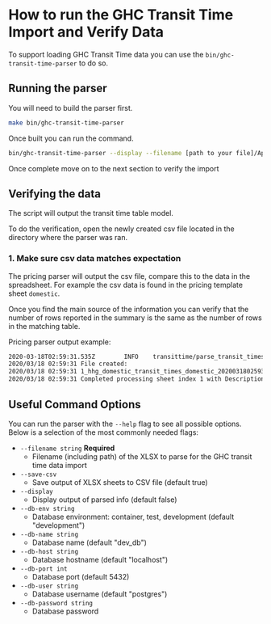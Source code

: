 # How to run the GHC Transit Time Import and Verify Data

To support loading GHC Transit Time data you can use the `bin/ghc-transit-time-parser` to do so.

## Running the parser

You will need to build the parser first.

```sh
make bin/ghc-transit-time-parser
```

Once built you can run the command.

```sh
bin/ghc-transit-time-parser --display --filename [path to your file]/Appendix_C\(i\)_-_Transit_Time_Tables.xlsx
```

Once complete move on to the next section to verify the import

## Verifying the data

The script will output the transit time table model.

To do the verification, open the newly created csv file located in the directory where the parser was ran.

### 1. Make sure csv data matches expectation

The pricing parser will output the csv file, compare this to the data in the spreadsheet. For example the csv data is found in the pricing template sheet `domestic`.

Once you find the main source of the information you can verify that the number of rows reported in the summary is the same as the number of rows in the matching table.

Pricing parser output example:

```sh
2020-03-18T02:59:31.535Z        INFO    transittime/parse_transit_times.go:69           {"DomesticTransitTime": {"ID":"493fae77-e55c-4d9d-aa3a-1641558e8a2b","MaxDaysTransitTime":32,"WeightLbsLower":8000,"WeightLbsUpper":0,"DistanceMilesLower":6751,"DistanceMilesUpper":7000}}
2020/03/18 02:59:31 File created:
2020/03/18 02:59:31 1_hhg_domestic_transit_times_domestic_20200318025931.csv
2020/03/18 02:59:31 Completed processing sheet index 1 with Description HHG Domestic Transit Times
```

## Useful Command Options

You can run the parser with the `--help` flag to see all possible options. Below is a selection of the most commonly needed flags:

* `--filename string` **Required**
  * Filename (including path) of the XLSX to parse for the GHC transit time data import
* `--save-csv`
  * Save output of XLSX sheets to CSV file (default true)
* `--display`
  * Display output of parsed info (default false)
* `--db-env string`
  * Database environment: container, test, development (default "development")
* `--db-name string`
  * Database name (default "dev_db")
* `--db-host string`
  * Database hostname (default "localhost")
* `--db-port int`
  * Database port (default 5432)
* `--db-user string`
  * Database username (default "postgres")
* `--db-password string`
  * Database password
